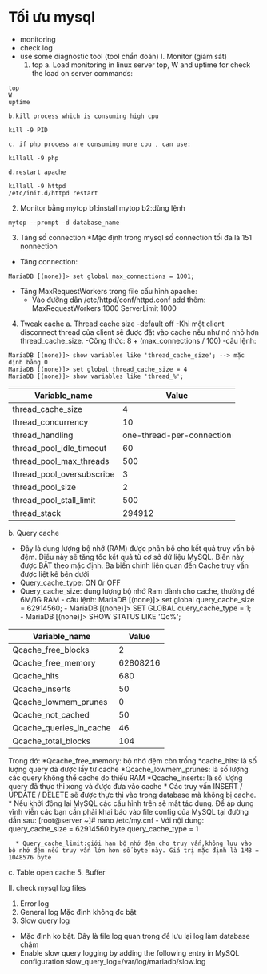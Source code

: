 # Tối ưu mysql
* monitoring
* check log
* use some diagnostic tool (tool chẩn đoán)
I. Monitor (giám sát)
  1. top
     a. Load monitoring in linux server top, W and uptime for check the load on server
commands: 
```
top
W
uptime
```
	 
    b.kill process which is consuming high cpu
```
kill -9 PID
```
    c. if php process are consuming more cpu , can use:
```
killall -9 php
```
    d.restart apache
 ```
 killall -9 httpd
 /etc/init.d/httpd restart
```
2. Monitor bằng mytop
 b1:install mytop
 b2:dùng lệnh
```
mytop --prompt -d database_name
```	
3. Tăng số connection
 *Mặc định trong mysql số connection tối đa là 151 nonnection
 * Tăng connection:
```
MariaDB [(none)]> set global max_connections = 1001;
```
 * Tăng MaxRequestWorkers trong file cấu hình apache:
    - Vào đường dẫn /etc/httpd/conf/httpd.conf add thêm:
        MaxRequestWorkers 1000
        ServerLimit 1000
4. Tweak cache
 a. Thread cache size
-default off
-Khi một client disconnect thread của client sẽ được đặt vào cache nếu như nó nhỏ hơn thread_cache_size.
-Công thức: 8 + (max_connections / 100)
-câu lệnh:
```
MariaDB [(none)]> show variables like 'thread_cache_size'; --> mặc định bằng 0
MariaDB [(none)]> set global thread_cache_size = 4
MariaDB [(none)]> show variables like 'thread_%';
```	    

 Variable_name             | Value                     
-------------------------- | ---------------------------
 thread_cache_size         | 4                         
 thread_concurrency        | 10                        
 thread_handling           | one-thread-per-connection 
 thread_pool_idle_timeout  | 60                        
 thread_pool_max_threads   | 500                       
 thread_pool_oversubscribe | 3                         
 thread_pool_size          | 2                         
 thread_pool_stall_limit   | 500                       
 thread_stack              | 294912                    


b. Query cache
  - Đây là dung lượng bộ nhớ (RAM) được phân bổ cho kết quả truy vấn bộ đệm. Điều này sẽ tăng tốc kết quả từ cơ sở dữ liệu MySQL. Biến này được BẬT theo mặc định. Ba biến chính liên quan đến Cache truy vấn được liệt kê bên dưới
  - Query_cache_type: ON 0r OFF
  - Query_cache_size: dung lượng bộ nhớ Ram dành cho cache, thường để 6M/1G RAM
	    - câu lệnh: MariaDB [(none)]> set global query_cache_size = 62914560;
            - MariaDB [(none)]> SET GLOBAL query_cache_type = 1;	  
	    - MariaDB [(none)]> SHOW STATUS LIKE 'Qc%';

Variable_name           | Value      
----------------------- | ---------------------------
Qcache_free_blocks      | 2          
Qcache_free_memory      | 62808216                       
Qcache_hits             | 680                            
Qcache_inserts          | 50                              
Qcache_lowmem_prunes    | 0                              
Qcache_not_cached       | 50       
Qcache_queries_in_cache | 46       
Qcache_total_blocks     | 104      

Trong đó:
     *Qcache_free_memory: bộ nhớ đệm còn trống
     *cache_hits: là số lượng query đã được lấy từ cache
     *Qcache_lowmem_prunes: là số lượng các query không thể cache do thiếu RAM
     *Qcache_inserts: là số lượng query đã thực thi xong và được đưa vào cache 
     * Các truy vấn INSERT / UPDATE / DELETE sẽ được thực thi vào trong database mà không bị cache.
     * Nếu khởi động lại MySQL các cấu hình trên sẽ mất tác dụng. Để áp dụng vĩnh viễn các bạn cần phải khai báo vào file config của MySQL tại đường dẫn sau:
		     [root@server ~]# nano /etc/my.cnf
		- Với nội dung:      query_cache_size = 62914560 byte 
                                     query_cache_type = 1
		
      * Query_cache_limit:giới hạn bộ nhớ đệm cho truy vấn,không lưu vào bộ nhớ đệm nếu truy vấn lớn hơn số byte này. Giá trị mặc định là 1MB = 1048576 byte
	
c. Table open cache
5. Buffer

II. check mysql log files
1. Error log
2. General log
    Mặc định không đc bật
3. Slow query log
* Mặc định ko bật. Đây là file log quan trọng để lưu lại log làm database chậm
* Enable slow query logging by adding the following entry in MySQL configuration
     slow_query_log=/var/log/mariadb/slow.log
     

